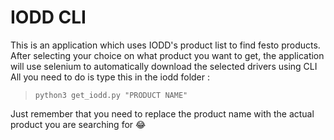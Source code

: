 # IODD CLI
This is an application which uses IODD's product list to find festo products.
After selecting your choice on what product you want to get, the application will use selenium to automatically download the selected drivers using CLI
All you need to do is type this in the iodd folder :
>` python3 get_iodd.py "PRODUCT NAME" `

Just remember that you need to replace the product name with the actual product you are searching for
:joy:

#

